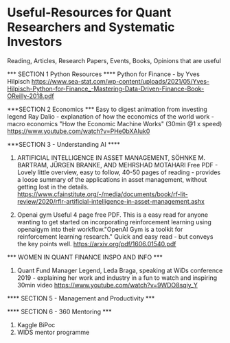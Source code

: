 # Useful-Resources for Quant Researchers and Systematic Investors
Reading, Articles, Research Papers, Events, Books, Opinions that are useful


*** SECTION 1 Python Resources  ****
Python for Finance - by Yves Hilpisch
https://www.sea-stat.com/wp-content/uploads/2021/05/Yves-Hilpisch-Python-for-Finance_-Mastering-Data-Driven-Finance-Book-OReilly-2018.pdf


***SECTION 2 Economics ***
Easy to digest animation from investing legend Ray Dalio - explanation of how the economics of the world work - macro economics 
"How the Economic Machine Works" (30min @1 x speed)
https://www.youtube.com/watch?v=PHe0bXAIuk0



***SECTION 3 - Understanding AI ****
1. ARTIFICIAL INTELLIGENCE IN ASSET MANAGEMENT, SÖHNKE M. BARTRAM, JÜRGEN BRANKE, AND MEHRSHAD MOTAHARI
Free PDF - Lovely little overview, easy to follow, 40-50 pages of reading - provides a loose summary of the applications in asset management, without getting lost in the details.
https://www.cfainstitute.org/-/media/documents/book/rf-lit-review/2020/rflr-artificial-intelligence-in-asset-management.ashx

2. Openai gym Useful 4 page free PDF.  This is a easy read for anyone wanting to get started on incorporating reinforcement learning using openaigym into their workflow."OpenAI Gym is a toolkit for reinforcement learning research."  Quick and easy read - but conveys the key points well. 
https://arxiv.org/pdf/1606.01540.pdf


*** WOMEN IN QUANT FINANCE INSPO AND INFO ***
1. Quant Fund Manager Legend, Leda Braga, speaking at WiDs conference 2019 - explaining her work and industry in a fun to watch and inspiring 30min video
https://www.youtube.com/watch?v=9WDO8sqiy_Y





**** SECTION 5 - Management and Productivity ***

**** SECTION 6 - 360 Mentoring  ***
1. Kaggle BiPoc
2. WIDS mentor programme

